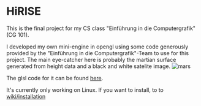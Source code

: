 # HiRISE
This is the final project for my CS class "Einführung in die Computergrafik" (CG 101).

I developed my own mini-engine in opengl using some code generously provided by the "Einführung in die Computergrafik"-Team to use for this project.
The main eye-catcher here is probably the martian surface generated from height data and a black and white satelite image.
![mars](Doku/images/marsDemo.png)

The glsl code for it can be found [here](Code/shaders).

It's currently only working on Linux. If you want to install, to to [wiki/installation](https://github.com/luksab/HiRISE/wiki/installation)
